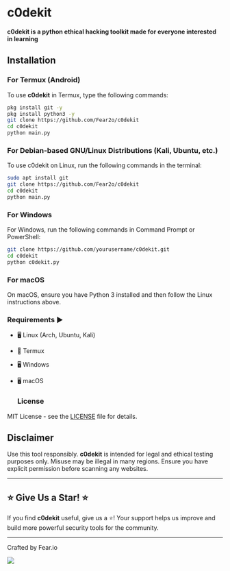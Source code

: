 # c0dekit
**c0dekit is a python ethical hacking toolkit made for everyone interested in learning**

## Installation 

### For Termux (Android)

To use **c0dekit** in Termux, type the following commands:

```bash
pkg install git -y
pkg install python3 -y
git clone https://github.com/Fear2o/c0dekit
cd c0dekit
python main.py
```

### For Debian-based GNU/Linux Distributions (Kali, Ubuntu, etc.)

To use c0dekit on Linux, run the following commands in the terminal:
```bash
sudo apt install git
git clone https://github.com/Fear2o/c0dekit
cd c0dekit
python main.py
```

### For Windows
For Windows, run the following commands in Command Prompt or PowerShell:
```bash
git clone https://github.com/yourusername/c0dekit.git
cd c0dekit
python c0dekit.py
```

### For macOS
On macOS, ensure you have Python 3 installed and then follow the Linux instructions above.

### Requirements ▶
- 🖥 Linux (Arch, Ubuntu, Kali)
- 📱 Termux
- 🖥 Windows
- 🖥 macOS

  ### License 
MIT License - see the [LICENSE](https://github.com/Fear2o/c0dekit/blob/main/LICENSE) file for details.

## Disclaimer
Use this tool responsibly. **c0dekit** is intended for legal and ethical testing purposes only. Misuse may be illegal in many regions. Ensure you have explicit permission before scanning any websites.

---


## ⭐ **Give Us a Star!** ⭐

If you find **c0dekit** useful, give us a ⭐! Your support helps us improve and build more powerful security tools for the community.

---

Crafted by Fear.io
<p align="left"> <a href="https://github.com/Fear2o"><img src="https://img.shields.io/badge/GitHub-Follow%20on%20GitHub-inactive.svg?logo=github"></a>
</p><p align="left"> 

